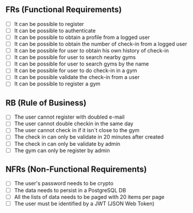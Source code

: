 ## FRs (Functional Requirements)

- [ ] It can be possible to register
- [ ] It can be possible to authenticate
- [ ] It can be possible to obtain a profile from a logged user
- [ ] It can be possible to obtain the number of check-in from a logged user
- [ ] It can be possible for user to obtain his own history of check-in
- [ ] It can be possible for user to search nearby gyms
- [ ] It can be possible for user to search gyms by the name
- [ ] It can be possible for user to do check-in in a gym
- [ ] It can be possible validate the check-in from a user
- [ ] It can be possible to register a gym

## RB (Rule of Business)

- [ ] The user cannot register with doubled e-mail
- [ ] The user cannot double checkin in the same day
- [ ] The user cannot check in if it isn`t close to the gym
- [ ] The check in can only be validate in 20 minutes after created
- [ ] The check in can only be validate by admin
- [ ] The gym can only be register by admin

## NFRs (Non-Functional Requirements)

- [ ] The user's password needs to be crypto
- [ ] The data needs to persist in a PostgreSQL DB
- [ ] All the lists of data needs to be paged with 20 items per page
- [ ] The user must be identified by a JWT (JSON Web Token)